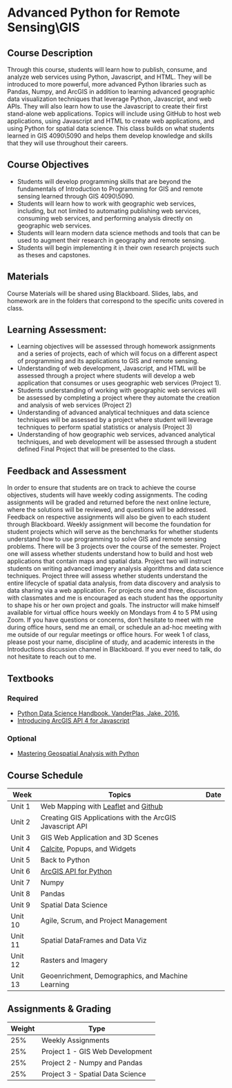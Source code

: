 # Advanced Python for Remote Sensing\GIS

## Course Description
Through this course, students will learn how to publish, 
consume, and analyze web services using Python, 
Javascript, and HTML. They will be introduced to 
more powerful, more advanced Python libraries such as 
Pandas, Numpy, and ArcGIS in addition to learning 
advanced geographic data visualization techniques 
that leverage Python, Javascript, and web APIs. 
They will also learn how to use the Javascript to create their 
first stand-alone web applications. Topics will include using 
GitHub to host web applications, using Javascript and HTML to 
create web applications, and using Python for spatial data 
science. This class builds on what students learned in GIS 
4090\5090 and helps them develop 
knowledge and skills that they will use throughout their careers. 

## Course Objectives
- Students will develop programming skills that are beyond the 
fundamentals of Introduction to Programming for GIS and remote 
sensing learned through GIS 4090\5090.
- Students will learn how to work with geographic web services, 
including, but not limited to automating publishing web services, 
consuming web services, and performing analysis directly on geographic web services.
- Students will learn modern data science methods and tools that can be 
used to augment their research in geography and remote sensing.
- Students will begin implementing it in their own research projects 
such as theses and capstones.

## Materials
Course Materials will be shared using Blackboard. 
Slides, labs, and homework are in the folders that correspond 
to the specific units covered in class.

## Learning Assessment:
- Learning objectives will be assessed through homework assignments and a series of projects, each of which will focus on a different aspect of programming and its applications to GIS and remote sensing. 
- Understanding of web development, Javascript, and HTML will be assessed through a project where students will develop a web application that consumes or uses geographic web services (Project 1).
- Students understanding of working with geographic web services will be assessed by completing a project where they automate the creation and analysis of web services (Project 2)
- Understanding of advanced analytical techniques and data science techniques will be assessed by a project where student will leverage techniques to perform spatial statistics or analysis (Project 3)
- Understanding of how geographic web services, advanced analytical techniques, and web development will be assessed through a student defined Final Project that will be presented to the class.

## Feedback and Assessment
In order to ensure that students are on track to achieve 
the course objectives, students will have weekly coding 
assignments. The coding assignments will be graded and 
returned before the next online lecture, where the 
solutions will be reviewed, and questions will be 
addressed. Feedback on respective assignments will also 
be given to each student through Blackboard. Weekly 
assignment will become the foundation for student projects 
which will serve as the benchmarks for whether students 
understand how to use programming to solve GIS and remote 
sensing problems. There will be 3 projects over the course 
of the semester. Project one will assess whether students 
understand how to build and host web applications that 
contain maps and spatial data. Project two will instruct 
students on writing advanced imagery analysis algorithms 
and data science techniques. Project three will assess 
whether students understand the entire lifecycle of spatial 
data analysis, from data discovery and analysis to data sharing 
via a web application. For projects one and three, discussion 
with classmates and me is encouraged as each student has the 
opportunity to shape his or her own project and goals. The instructor 
will make himself available for virtual office hours weekly on Mondays 
from 4 to 5 PM using Zoom. If you have questions or concerns, don’t hesitate 
to meet with me during office hours, send me an email, or schedule an ad-hoc 
meeting with me outside of our regular meetings or office hours. For week 1 
of class, please post your name, discipline of study, and academic interests 
in the Introductions discussion channel in Blackboard. If you ever need to 
talk, do not hesitate to reach out to me.

## Textbooks
### Required
- [Python Data Science Handbook. VanderPlas, Jake. 2016.](http://shop.oreilly.com/product/0636920034919.do)
- [Introducing ArcGIS API 4 for Javascript](https://www.amazon.com/gp/product/148423281X/ref=dbs_a_def_rwt_bibl_vppi_i1)
### Optional
- [Mastering Geospatial Analysis with Python](https://www.packtpub.com/application-development/mastering-geospatial-analysis-python)

## Course Schedule

| Week    | Topics | Date |
|---------|--------| ---- |
| Unit 1 | Web Mapping with [Leaflet](http://leafletjs.com/) and [Github](www.github.com) |  |
| Unit 2 | Creating GIS Applications with the ArcGIS Javascript API | | 
| Unit 3 | GIS Web Application and 3D Scenes | |
| Unit 4 | [Calcite](https://github.com/Esri/calcite-web), Popups, and Widgets | |
| Unit 5 | Back to Python |  |                
| Unit 6 | [ArcGIS API for Python](https://developers.arcgis.com/python/)  | |
| Unit 7 | Numpy |  |
| Unit 8 | Pandas |  |
| Unit 9 | Spatial Data Science |  |
| Unit 10 | Agile, Scrum, and Project Management |  |
| Unit 11 | Spatial DataFrames and Data Viz |  |
| Unit 12 | Rasters and Imagery |  |
| Unit 13  | Geoenrichment, Demographics, and Machine Learning |  |

## Assignments & Grading
| Weight | Type |
|--------|------|
| 25% | Weekly Assignments |
| 25% | Project 1 - GIS Web Development|
| 25% | Project 2 - Numpy and Pandas |
| 25% | Project 3 - Spatial Data Science |
